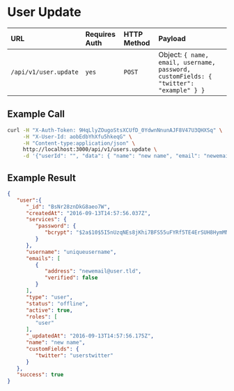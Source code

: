 # User Update
| URL | Requires Auth | HTTP Method | Payload |
| :--- | :--- | :--- | :--- |
| `/api/v1/user.update` | `yes` | `POST` | Object: `{ name, email, username, password, customFields: { "twitter": "example" } }` |

## Example Call
```bash
curl -H "X-Auth-Token: 9HqLlyZOugoStsXCUfD_0YdwnNnunAJF8V47U3QHXSq" \
     -H "X-User-Id: aobEdbYhXfu5hkeqG" \
     -H "Content-type:application/json" \
     http://localhost:3000/api/v1/users.update \
     -d '{"userId": "", "data": { "name": "new name", "email": "newemail@user.tld" }}'
```

## Example Result
```json
{
   "user":{
      "_id": "BsNr28znDkG8aeo7W",
      "createdAt": "2016-09-13T14:57:56.037Z",
      "services": {
         "password": {
            "bcrypt": "$2a$10$5I5nUzqNEs8jKhi7BFS55uFYRf5TE4ErSUH8HymMNAbpMAvsOcl2C"
         }
      },
      "username": "uniqueusername",
      "emails": [
         {
            "address": "newemail@user.tld",
            "verified": false
         }
      ],
      "type": "user",
      "status": "offline",
      "active": true,
      "roles": [
         "user"
      ],
      "_updatedAt": "2016-09-13T14:57:56.175Z",
      "name": "new name",
      "customFields": {
         "twitter": "userstwitter"
      }
   },
   "success": true
}
```
